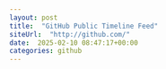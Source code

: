 ```yaml
---
layout: post
title:  "GitHub Public Timeline Feed"
siteUrl:  "http://github.com/"
date:  2025-02-10 08:47:17+00:00
categories: github
---
```

